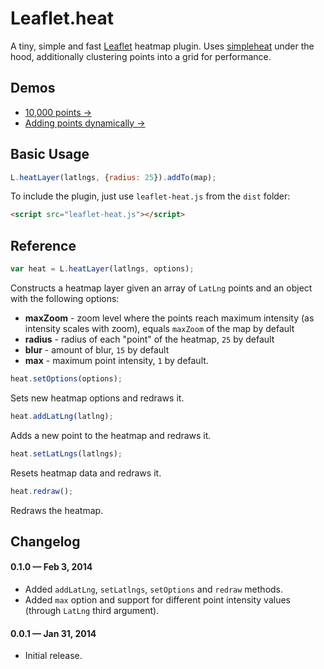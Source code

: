 Leaflet.heat
==========

A tiny, simple and fast [Leaflet](http://leafletjs.com) heatmap plugin.
Uses [simpleheat](https://github.com/mourner/simpleheat) under the hood,
additionally clustering points into a grid for performance.


## Demos

- [10,000 points &rarr;](http://leaflet.github.io/Leaflet.heat/demo)
- [Adding points dynamically &rarr;](http://leaflet.github.io/Leaflet.heat/demo/draw.html)


## Basic Usage

```js
L.heatLayer(latlngs, {radius: 25}).addTo(map);
```

To include the plugin, just use `leaflet-heat.js` from the `dist` folder:

```html
<script src="leaflet-heat.js"></script>
```


## Reference

```js
var heat = L.heatLayer(latlngs, options);
```

Constructs a heatmap layer given an array of `LatLng` points and an object with the following options:

- **maxZoom** - zoom level where the points reach maximum intensity (as intensity scales with zoom),
  equals `maxZoom` of the map by default
- **radius** - radius of each "point" of the heatmap, `25` by default
- **blur** - amount of blur, `15` by default
- **max** - maximum point intensity, `1` by default.

```js
heat.setOptions(options);
```

Sets new heatmap options and redraws it.

```js
heat.addLatLng(latlng);
```

Adds a new point to the heatmap and redraws it.

```js
heat.setLatLngs(latlngs);
```

Resets heatmap data and redraws it.

```js
heat.redraw();
```

Redraws the heatmap.


## Changelog

#### 0.1.0 &mdash; Feb 3, 2014

- Added `addLatLng`, `setLatlngs`, `setOptions` and `redraw` methods.
- Added `max` option and support for different point intensity values (through `LatLng` third argument).

#### 0.0.1 &mdash; Jan 31, 2014

- Initial release.

